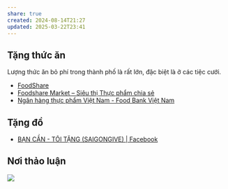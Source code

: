 ```yaml
---
share: true
created: 2024-08-14T21:27
updated: 2025-03-22T23:41
---
```

## Tặng thức ăn
Lượng thức ăn bỏ phí trong thành phố là rất lớn, đặc biệt là ở các tiệc cưới. 
- [FoodShare](https://foodshare.id.vn/foods/tat-ca-thuc-pham)
- [Foodshare Market – Siêu thị Thực phẩm chia sẻ](https://www.foodsharemarket.com/)
- [Ngân hàng thực phẩm Việt Nam - Food Bank Việt Nam](https://foodbankvietnam.com/)

## Tặng đồ 
- [BẠN CẦN - TÔI TẶNG (SAIGONGIVE) | Facebook](https://www.facebook.com/groups/362234617663903)

## Nơi thảo luận
[![](https://i.imgur.com/956NcmT.png)](https://discord.com/channels/898550123007709204/1257889099436523652)
